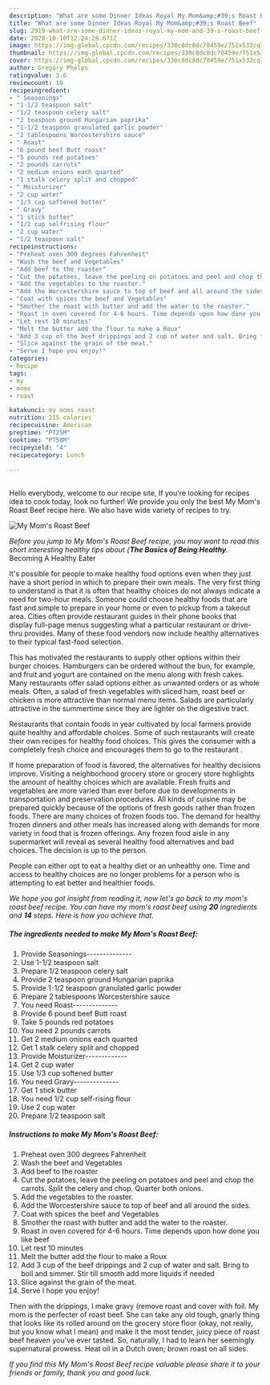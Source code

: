 ```yaml
---
description: "What are some Dinner Ideas Royal My Mom&amp;#39;s Roast Beef"
title: "What are some Dinner Ideas Royal My Mom&amp;#39;s Roast Beef"
slug: 2919-what-are-some-dinner-ideas-royal-my-mom-and-39-s-roast-beef
date: 2020-10-10T12:24:28.671Z
image: https://img-global.cpcdn.com/recipes/330c8dc8dc70459e/751x532cq70/my-moms-roast-beef-recipe-main-photo.jpg
thumbnail: https://img-global.cpcdn.com/recipes/330c8dc8dc70459e/751x532cq70/my-moms-roast-beef-recipe-main-photo.jpg
cover: https://img-global.cpcdn.com/recipes/330c8dc8dc70459e/751x532cq70/my-moms-roast-beef-recipe-main-photo.jpg
author: Gregory Phelps
ratingvalue: 3.6
reviewcount: 10
recipeingredient:
- " Seasonings"
- "1-1/2 teaspoon salt"
- "1/2 teaspoon celery salt"
- "2 teaspoon ground Hungarian paprika"
- "1-1/2 teaspoon granulated garlic powder"
- "2 tablespoons Worcestershire sauce"
- " Roast"
- "6 pound beef Butt roast"
- "5 pounds red potatoes"
- "2 pounds carrots"
- "2 medium onions each quarted"
- "1 stalk celery split and chopped"
- " Moisturizer"
- "2 cup water"
- "1/3 cup softened butter"
- " Gravy"
- "1 stick butter"
- "1/2 cup selfrising flour"
- "2 cup water"
- "1/2 teaspoon salt"
recipeinstructions:
- "Preheat oven 300 degrees Fahrenheit"
- "Wash the beef and Vegetables"
- "Add beef to the roaster"
- "Cut the potatoes, leave the peeling on potatoes and peel and chop the carrots. Split the celery and chop. Quarter both onions."
- "Add the vegetables to the roaster."
- "Add the Worcestershire sauce to top of beef and all around the sides."
- "Coat with spices the beef and Vegetables"
- "Smother the roast with butter and add the water to the roaster."
- "Roast in oven covered for 4-6 hours. Time depends upon how done you like beef"
- "Let rest 10 minutes"
- "Melt the butter add the flour to make a Roux"
- "Add 3 cup of the beef drippings and 2 cup of water and salt. Bring to boil and simmer. Stir till smooth add more liquids if needed"
- "Slice against the grain of the meat."
- "Serve I hope you enjoy!"
categories:
- Recipe
tags:
- my
- moms
- roast

katakunci: my moms roast 
nutrition: 215 calories
recipecuisine: American
preptime: "PT25M"
cooktime: "PT58M"
recipeyield: "4"
recipecategory: Lunch

---
```

<br>
Hello everybody, welcome to our recipe site, If you're looking for recipes idea to cook today, look no further! We provide you only the best My Mom&#39;s Roast Beef recipe here. We also have wide variety of recipes to try.
<br>


![My Mom&#39;s Roast Beef](https://img-global.cpcdn.com/recipes/330c8dc8dc70459e/751x532cq70/my-moms-roast-beef-recipe-main-photo.jpg)

<i>Before you jump to My Mom&#39;s Roast Beef recipe, you may want to read this short interesting healthy tips about {<strong>The Basics of Being Healthy</strong>.</i>
Becoming A Healthy Eater

It's possible for people to make healthy food options even when they just have a short period in which to prepare their own meals. The very first thing to understand is that it is often that healthy choices do not always indicate a need for two-hour meals. Someone could choose healthy foods that are fast and simple to prepare in your home or even to pickup from a takeout area. Cities often provide restaurant guides in their phone books that display full-page menus suggesting what a particular restaurant or drive-thru provides. Many of these food vendors now include healthy alternatives to their typical fast-food selection.

 This has motivated the restaurants to supply other options within their burger choices. Hamburgers can be ordered without the bun, for example, and fruit and yogurt are contained on the menu along with fresh cakes. Many restaurants offer salad options either as unwanted orders or as whole meals. Often, a salad of fresh vegetables with sliced ham, roast beef or chicken is more attractive than normal menu items.  Salads are particularly attractive in the summertime since they are lighter on the digestive tract.

Restaurants that contain foods in year cultivated by local farmers provide quite healthy and affordable choices. Some of such restaurants will create their own recipes for healthy food choices.  This gives the consumer with a completely fresh choice and encourages them to go to the restaurant .

If home preparation of food is favored, the alternatives for healthy decisions improve. Visiting a neighborhood grocery store or grocery store highlights the amount of healthy choices which are available. Fresh fruits and vegetables are more varied than ever before due to developments in transportation and preservation procedures.  All kinds of cuisine may be prepared quickly because of the options of fresh goods rather than frozen foods. There are many choices of frozen foods too. The demand for healthy frozen dinners and other meals has increased along with demands for more variety in food that is frozen offerings. Any frozen food aisle in any supermarket will reveal as several healthy food alternatives and bad choices. The decision is up to the person.

People can either opt to eat a healthy diet or an unhealthy one. Time and access to healthy choices are no longer problems for a person who is attempting to eat better and healthier foods.


<i>We hope you got insight from reading it, now let's go back to my mom&#39;s roast beef recipe. You can have my mom&#39;s roast beef using <strong>20</strong> ingredients and <strong>14</strong> steps. Here is how you achieve that.
</i>

##### The ingredients needed to make My Mom&#39;s Roast Beef:

1. Provide  Seasonings--------------
1. Use 1-1/2 teaspoon salt
1. Prepare 1/2 teaspoon celery salt
1. Provide 2 teaspoon ground Hungarian paprika
1. Provide 1-1/2 teaspoon granulated garlic powder
1. Prepare 2 tablespoons Worcestershire sauce
1. You need  Roast--------------
1. Provide 6 pound beef Butt roast
1. Take 5 pounds red potatoes
1. You need 2 pounds carrots
1. Get 2 medium onions each quarted
1. Get 1 stalk celery split and chopped
1. Provide  Moisturizer-------------
1. Get 2 cup water
1. Use 1/3 cup softened butter
1. You need  Gravy--------------
1. Get 1 stick butter
1. You need 1/2 cup self-rising flour
1. Use 2 cup water
1. Prepare 1/2 teaspoon salt


##### Instructions to make My Mom&#39;s Roast Beef:

1. Preheat oven 300 degrees Fahrenheit
1. Wash the beef and Vegetables
1. Add beef to the roaster
1. Cut the potatoes, leave the peeling on potatoes and peel and chop the carrots. Split the celery and chop. Quarter both onions.
1. Add the vegetables to the roaster.
1. Add the Worcestershire sauce to top of beef and all around the sides.
1. Coat with spices the beef and Vegetables
1. Smother the roast with butter and add the water to the roaster.
1. Roast in oven covered for 4-6 hours. Time depends upon how done you like beef
1. Let rest 10 minutes
1. Melt the butter add the flour to make a Roux
1. Add 3 cup of the beef drippings and 2 cup of water and salt. Bring to boil and simmer. Stir till smooth add more liquids if needed
1. Slice against the grain of the meat.
1. Serve I hope you enjoy!


Then with the drippings, I make gravy (remove roast and cover with foil. My mom is the perfecter of roast beef. She can take any old tough, gnarly thing that looks like its rolled around on the grocery store floor (okay, not really, but you know what I mean) and make it the most tender, juicy piece of roast beef heaven you&#39;ve ever tasted. So, naturally, I had to learn her seemingly supernatural prowess. Heat oil in a Dutch oven; brown roast on all sides. 

<i>If you find this My Mom&#39;s Roast Beef recipe valuable please share it to your friends or family, thank you and good luck.</i>
